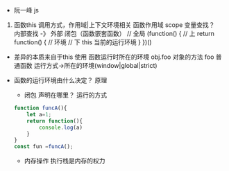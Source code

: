 - 阮一峰  js 
  
1. 函数this 调用方式，作用域|上下文环境相关
  函数作用域 scope 变量查找？ 
  内部查找 -》 外部 闭包（函数嵌套函数）
// 全局
  (function() {
    // 上
    return function() {
      // 环境
      // 下
      this   当前的运行环境
    }
  })()

  - 差异的本质来自于this 使用
    函数运行时所在的环境 
    obj.foo 对象的方法 
    foo  普通函数   运行方式->所在的环境(window|global|strict)
  
  - 函数的运行环境由什么决定？ 
    原理
    - 闭包 声明在哪里？ 运行的方式
    ```js
    function funcA(){
        let a=1;
        return function(){
            console.log(a)
        }
    }
    const fun =funcA();
    ```
    - 内存操作
    执行栈是内存的权力